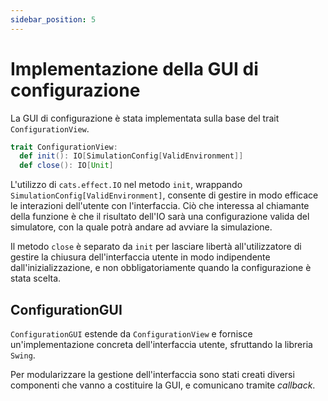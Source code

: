 ```yaml
---
sidebar_position: 5
---
```


# Implementazione della GUI di configurazione

La GUI di configurazione è stata implementata sulla base del trait `ConfigurationView`.

```scala
trait ConfigurationView:
  def init(): IO[SimulationConfig[ValidEnvironment]]
  def close(): IO[Unit]
```

L'utilizzo di `cats.effect.IO` nel metodo `init`, wrappando `SimulationConfig[ValidEnvironment]`, consente di gestire in modo efficace le interazioni dell'utente con l'interfaccia. Ciò che interessa al chiamante della funzione è che il risultato dell'IO sarà una configurazione valida del simulatore, con la quale potrà andare ad avviare la simulazione.

Il metodo `close` è separato da `init` per lasciare libertà all'utilizzatore di gestire la chiusura dell'interfaccia utente in modo indipendente dall'inizializzazione, e non obbligatoriamente quando la configurazione è stata scelta.

## ConfigurationGUI

`ConfigurationGUI` estende da `ConfigurationView` e fornisce un'implementazione concreta dell'interfaccia utente, sfruttando la libreria `Swing`.

Per modularizzare la gestione dell'interfaccia sono stati creati diversi componenti che vanno a costituire la GUI, e comunicano tramite _callback_.
